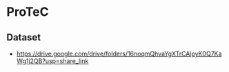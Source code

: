 # ProTeC

## Dataset
- https://drive.google.com/drive/folders/16noqmQhvaYgXTrCAlpyK0Q7KaWg1j2QB?usp=share_link
